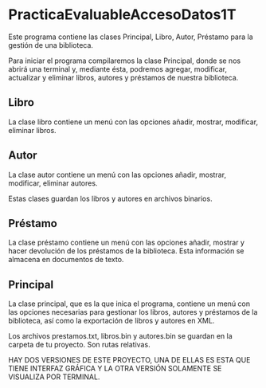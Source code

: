 # PracticaEvaluableAccesoDatos1T


Este programa contiene las clases Principal, Libro, Autor, Préstamo para la gestión de una biblioteca.

Para iniciar el programa compilaremos la clase Principal, donde se nos abrirá una terminal y, mediante ésta, podremos agregar, modificar, actualizar y eliminar libros, autores y préstamos de nuestra biblioteca.

## Libro

La clase libro contiene un menú con las opciones añadir, mostrar, modificar, eliminar libros.

## Autor

La clase autor contiene un menú con las opciones añadir, mostrar, modificar, eliminar autores.

Estas clases guardan los libros y autores en archivos binarios.

## Préstamo

La clase préstamo contiene un menú con las opciones añadir, mostrar y hacer devolución de los préstamos de la biblioteca. Esta información se almacena en documentos de texto.

## Principal

La clase principal, que es la que inica el programa, contiene un menú con las opciones necesarias para gestionar los libros, autores y préstamos de la biblioteca, así como la exportación de libros y autores en XML.

Los archivos prestamos.txt, libros.bin y autores.bin se guardan en la carpeta de tu proyecto. Son rutas relativas.

HAY DOS VERSIONES DE ESTE PROYECTO, UNA DE ELLAS ES ESTA QUE TIENE INTERFAZ GRÁFICA Y LA OTRA VERSIÓN SOLAMENTE SE VISUALIZA POR TERMINAL.